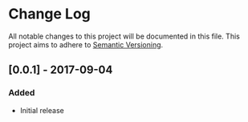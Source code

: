 # Change Log
All notable changes to this project will be documented in this file.
This project aims to adhere to [Semantic Versioning](http://semver.org/).

## [0.0.1] - 2017-09-04
### Added
 - Initial release

